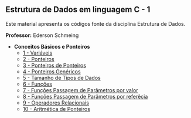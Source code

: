 ## Estrutura de Dados em linguagem C - 1

Este material apresenta os códigos fonte da disciplina Estrutura de Dados. 

**Professor:** Ederson Schmeing

- **Conceitos Básicos e Ponteiros**
  - [1 - Variáveis](https://github.com/edersonschmeing/estrutura-de-dados-em-c-1/tree/main/variaveis)
  - [2 - Ponteiros](https://github.com/edersonschmeing/estrutura-de-dados-em-c-1/tree/main/ponteiros)
  - [3 - Ponteiros de Ponteiros](https://github.com/edersonschmeing/estrutura-de-dados-em-c-1/tree/main/ponteiros-de-ponteiros)
  - [4 - Ponteiros Genéricos](https://github.com/edersonschmeing/estrutura-de-dados-em-c-1/tree/main/ponteiros-genericos)
  - [5 - Tamanho de Tipos de Dados](https://github.com/edersonschmeing/estrutura-de-dados-em-c-1/tree/main/tamanho-de-tipos-de-dados)
  - [6 - Funções](https://github.com/edersonschmeing/estrutura-de-dados-em-c-1/tree/main/funcoes)
  - [7 - Funções Passagem de Parâmetros por valor](https://github.com/edersonschmeing/estrutura-de-dados-em-c-1/tree/main/funcoes-valor)
  - [8 - Funções Passagem de Parâmetros por referêcia](https://github.com/edersonschmeing/estrutura-de-dados-em-c-1/tree/main/funcoes-referencia)
  - [9 - Operadores Relacionais](https://github.com/edersonschmeing/estrutura-de-dados-em-c-1/tree/main/operadores-relacionais)
  - [10 - Aritmética de Ponteiros](https://github.com/edersonschmeing/estrutura-de-dados-em-c-1/tree/main/aritmetica-de-ponteiros)
  

<!-- - **Funções**

- **Tipos de Alocação de Memória**

- **Structs**

- **TAD - Tipos Abstratos de Dados** -->
